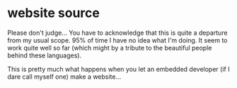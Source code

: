 # website source
Please don't judge... You have to acknowledge that this is quite a departure from my usual scope. 95% of time I have no idea what I'm doing. It seem to work quite well so far (which might by a tribute to the beautiful people behind these languages).

This is pretty much what happens when you let an embedded developer (if I dare call myself one) make a website...